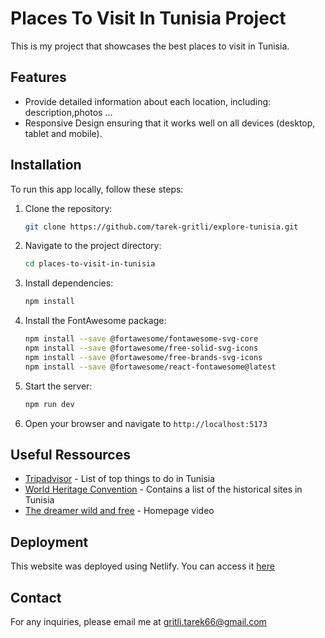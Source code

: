 # Places To Visit In Tunisia Project

This is my project that showcases the best places to visit in Tunisia.

## Features

- Provide detailed information about each location, including: description,photos ...
- Responsive Design ensuring that  it works well on all devices (desktop, tablet and mobile).


## Installation

To run this app locally, follow these steps:

1. Clone the repository:

   ```bash
   git clone https://github.com/tarek-gritli/explore-tunisia.git
2. Navigate to the project directory:

   ```bash
   cd places-to-visit-in-tunisia
3. Install dependencies:
   ```bash
   npm install
4. Install the FontAwesome package:
   ```bash
   npm install --save @fortawesome/fontawesome-svg-core
   npm install --save @fortawesome/free-solid-svg-icons
   npm install --save @fortawesome/free-brands-svg-icons
   npm install --save @fortawesome/react-fontawesome@latest
5. Start the server:
   ```bash
   npm run dev
6. Open your browser and navigate to  `http://localhost:5173`

## Useful Ressources

- [Tripadvisor](https://www.tripadvisor.com/Attractions-g293753-Activities-Tunisia.html) - List of top things to do in Tunisia
- [World Heritage Convention](https://whc.unesco.org/en/convention/) - Contains a list of the historical sites in Tunisia
- [The dreamer wild and free](https://www.youtube.com/channel/UC1Y-wNGKRe3T8IMxmBCgiZA) - Homepage video

## Deployment

This website was deployed using Netlify. You can access it [here](https://explore-tunisia.netlify.app/)


## Contact

For any inquiries, please email me at gritli.tarek66@gmail.com


